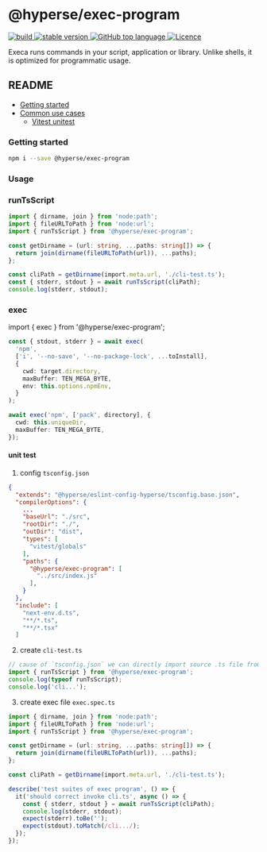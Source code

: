 # @hyperse/exec-program

<p align="left">
  <a aria-label="Build" href="https://github.com/hyperse-io/exec-program/actions?query=workflow%3ACI">
    <img alt="build" src="https://img.shields.io/github/actions/workflow/status/hyperse-io/exec-program/ci-integrity.yml?branch=main&label=ci&logo=github&style=flat-quare&labelColor=000000" />
  </a>
  <a aria-label="stable version" href="https://www.npmjs.com/package/@hyperse/exec-program">
    <img alt="stable version" src="https://img.shields.io/npm/v/%40hyperse%2Fexec-program?branch=main&label=version&logo=npm&style=flat-quare&labelColor=000000" />
  </a>
  <a aria-label="Top language" href="https://github.com/hyperse-io/exec-program/search?l=typescript">
    <img alt="GitHub top language" src="https://img.shields.io/github/languages/top/hyperse-io/exec-program?style=flat-square&labelColor=000&color=blue">
  </a>
  <a aria-label="Licence" href="https://github.com/hyperse-io/exec-program/blob/main/LICENSE">
    <img alt="Licence" src="https://img.shields.io/github/license/hyperse-io/ts-node-paths?style=flat-quare&labelColor=000000" />
  </a>
</p>

Execa runs commands in your script, application or library. Unlike shells, it is optimized for programmatic usage.

## README

- [Getting started](#getting-started)
- [Common use cases](#usage)
  - [Vitest unitest](#unit-test)

### Getting started

```bash
npm i --save @hyperse/exec-program
```

### Usage

### runTsScript

```ts
import { dirname, join } from 'node:path';
import { fileURLToPath } from 'node:url';
import { runTsScript } from '@hyperse/exec-program';

const getDirname = (url: string, ...paths: string[]) => {
  return join(dirname(fileURLToPath(url)), ...paths);
};

const cliPath = getDirname(import.meta.url, './cli-test.ts');
const { stderr, stdout } = await runTsScript(cliPath);
console.log(stderr, stdout);
```

### exec

import { exec } from '@hyperse/exec-program';

```ts
const { stdout, stderr } = await exec(
  'npm',
  ['i', '--no-save', '--no-package-lock', ...toInstall],
  {
    cwd: target.directory,
    maxBuffer: TEN_MEGA_BYTE,
    env: this.options.npmEnv,
  }
);
```

```ts
await exec('npm', ['pack', directory], {
  cwd: this.uniqueDir,
  maxBuffer: TEN_MEGA_BYTE,
});
```

#### unit test

1. config `tsconfig.json`

```json
{
  "extends": "@hyperse/eslint-config-hyperse/tsconfig.base.json",
  "compilerOptions": {
    ...
    "baseUrl": "./src",
    "rootDir": "./",
    "outDir": "dist",
    "types": [
      "vitest/globals"
    ],
    "paths": {
      "@hyperse/exec-program": [
        "../src/index.js"
      ],
    }
  },
  "include": [
    "next-env.d.ts",
    "**/*.ts",
    "**/*.tsx"
  ]
```

2. create `cli-test.ts`

```ts
// cause of `tsconfig.json` we can directly import source .ts file from '@hyperse/exec-program';
import { runTsScript } from '@hyperse/exec-program';
console.log(typeof runTsScript);
console.log('cli...');
```

3. create exec file `exec.spec.ts`

```ts
import { dirname, join } from 'node:path';
import { fileURLToPath } from 'node:url';
import { runTsScript } from '@hyperse/exec-program';

const getDirname = (url: string, ...paths: string[]) => {
  return join(dirname(fileURLToPath(url)), ...paths);
};

const cliPath = getDirname(import.meta.url, './cli-test.ts');

describe('test suites of exec program', () => {
  it('should correct invoke cli.ts', async () => {
    const { stderr, stdout } = await runTsScript(cliPath);
    console.log(stderr, stdout);
    expect(stderr).toBe('');
    expect(stdout).toMatch(/cli.../);
  });
});
```
